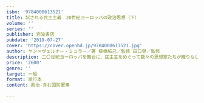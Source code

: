 ```yaml
---
isbn: '9784000613521'
title: 試される民主主義　20世紀ヨーロッパの政治思想（下）
volume: ''
series: ''
publisher: 岩波書店
pubdate: '2019-07-27'
cover: 'https://cover.openbd.jp/9784000613521.jpg'
author: ヤン＝ヴェルナー・ミュラー／著 板橋拓己／監修 田口晃／監修
description: 二〇世紀ヨーロッパを舞台に，民主主をめぐって数々の思想家たちが織りなしたドラマ．
price: '2600'
genre: ''
target: 一般
format: 単行本
content: 政治-含む国防軍事

---
```

